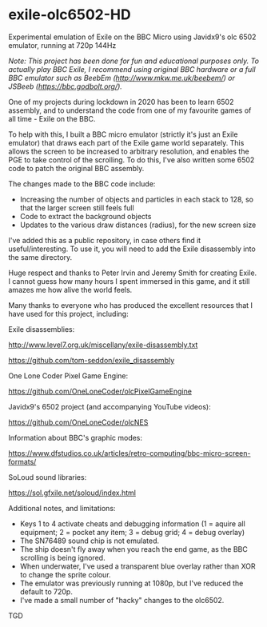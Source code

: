 # exile-olc6502-HD

Experimental emulation of Exile on the BBC Micro using Javidx9's olc 6502 emulator, running at 720p 144Hz

_Note: This project has been done for fun and educational purposes only.  To actually play BBC Exile, I recommend using original BBC hardware or a full BBC emulator such as BeebEm (http://www.mkw.me.uk/beebem/) or JSBeeb (https://bbc.godbolt.org/)._

One of my projects during lockdown in 2020 has been to learn 6502 assembly, and to understand the code from one of my favourite games of all time - Exile on the BBC.

To help with this, I built a BBC micro emulator (strictly it's just an Exile emulator) that draws each part of the Exile game world separately.  This allows the screen to be increased to arbitrary resolution, and enables the PGE to take control of the scrolling.  To do this, I've also written some 6502 code to patch the original BBC assembly.

The changes made to the BBC code include:
  - Increasing the number of objects and particles in each stack to 128, so that the larger screen still feels full
  - Code to extract the background objects
  - Updates to the various draw distances (radius), for the new screen size

I've added this as a public repository, in case others find it useful/interesting.  To use it, you will need to add the Exile disassembly into the same directory.

Huge respect and thanks to Peter Irvin and Jeremy Smith for creating Exile.  I cannot guess how many hours I spent immersed in this game, and it still amazes me how alive the world feels.

Many thanks to everyone who has produced the excellent resources that I have used for this project, including:

Exile disassemblies:

http://www.level7.org.uk/miscellany/exile-disassembly.txt

https://github.com/tom-seddon/exile_disassembly

One Lone Coder Pixel Game Engine:

https://github.com/OneLoneCoder/olcPixelGameEngine

Javidx9's 6502 project (and accompanying YouTube videos):

https://github.com/OneLoneCoder/olcNES

Information about BBC's graphic modes:

https://www.dfstudios.co.uk/articles/retro-computing/bbc-micro-screen-formats/

SoLoud sound libraries:

https://sol.gfxile.net/soloud/index.html

Additional notes, and limitations:
  - Keys 1 to 4 activate cheats and debugging information (1 = aquire all equipment; 2 = pocket any item; 3 = debug grid; 4 = debug overlay)
  - The SN76489 sound chip is not emulated.
  - The ship doesn't fly away when you reach the end game, as the BBC scrolling is being ignored.
  - When underwater, I've used a transparent blue overlay rather than XOR to change the sprite colour.
  - The emulator was previously running at 1080p, but I've reduced the default to 720p.
  - I've made a small number of "hacky" changes to the olc6502.

TGD

